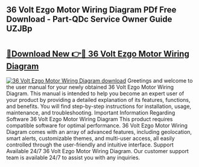 ## 36 Volt Ezgo Motor Wiring Diagram PDf Free Download - Part-QDc Service Owner Guide UZJBp

# <h2><a href="http://dfhb2c9.blite.top/?on=36+Volt+Ezgo+Motor+Wiring+Diagram">🔗Download New 👉🔴 36 Volt Ezgo Motor Wiring Diagram</a></h2>

[![36 Volt Ezgo Motor Wiring Diagram download](https://i.imgur.com/lujVjoI.png)](http://dfhb2c9.blite.top/?on=36+Volt+Ezgo+Motor+Wiring+Diagram)
Greetings and welcome to the user manual for your newly obtained 36 Volt Ezgo Motor Wiring Diagram. This manual is intended to help you become an expert user of your product by providing a detailed explanation of its features, functions, and benefits. You will find step-by-step instructions for installation, usage, maintenance, and troubleshooting. Important Information Regarding Software 36 Volt Ezgo Motor Wiring Diagram This product requires compatible software for optimal performance. 36 Volt Ezgo Motor Wiring Diagram comes with an array of advanced features, including geolocation, smart alerts, customizable themes, and multi-user access, all easily controlled through the user-friendly and intuitive interface. Support Available 24/7 36 Volt Ezgo Motor Wiring Diagram. Our customer support team is available 24/7 to assist you with any inquiries.
